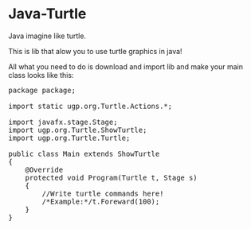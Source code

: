 # Java-Turtle
Java imagine like turtle.

This is lib that alow you to use turtle graphics in java!

All what you need to do is download and import lib and make your main class looks like this:
<PRE>
package package;

import static ugp.org.Turtle.Actions.*;

import javafx.stage.Stage;
import ugp.org.Turtle.ShowTurtle;
import ugp.org.Turtle.Turtle;

public class Main extends ShowTurtle 
{
	@Override
	protected void Program(Turtle t, Stage s) 
	{
		//Write turtle commands here!
		/*Example:*/t.Foreward(100);
	}
}
</PRE>
